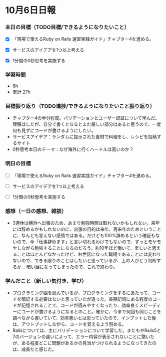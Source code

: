 # 10月6日日報

### **本日の目標（TODO目標/できるようになりたいこと）**
* [x] 「現場で使えるRuby on Rails 速習実践ガイド」チャプター4を進める。
* [x] サービスのアイデアを1つ以上考える
* [x] 1分間の0秒思考を実施する


### **学習時間**
* 6h
* 累計 27h

### **目標振り返り（TODO進捗/できるようになりたいこと振り返り）**
* チャプター4の半分程度。バリデーションとユーザー認証について学んだ。理解はしたが、自分で書くとなるとまだ厳しい部分はあると思うので、一度何も見ずにコードが書けるようにしたい。
* サービスアイデア：ランダムに提示された食材で料理をし、レシピを投稿するサイト
* 0秒思考本日のテーマ：なぜ海外に行くハードルは高いのか？

### **明日の目標**
* [ ] 「現場で使えるRuby on Rails 速習実践ガイド」チャプター4を進める。
* [ ] サービスのアイデアを1つ以上考える
* [ ] 1分間の0秒思考を実施する


### **感想（一日の感想、雑談）**
* 3連休は横浜へ出張のため、あまり勉強時間は取れないかもしれない。来年には辞めるかもしれないのに、出張の目的は来年、再来年のためということに、なんとも言えない感情ではある。だけども100%辞めるという確証もないので、今「仕事辞めます」と言い切れるわけでもないので、ずっとモヤモヤしながら勉強することになるのだろう。約10年ほど働いて、楽しいと思えることはほとんどなかったけど、お世話になった職場であることには変わりないので、できる限りのことはしたいと思っているが、上の人がどう判断するか...  暗い話になってしまったので、これで終わり。

### **学んだこと（新しい気付き、学び）**
* プログラミング脳を読んでいるが、プログラミングをするにあたって、コードを暗記する必要はないと思っていたが違った。長期記憶にある程度のコードが記憶されることで、コードが読みやすくなったり、効率良くスピーディーにコードが書けるようになるとのこと。確かに、今まで何回も同じことを調べながら書いていて、効率悪いとは思っていたので、インプットした後は、アウトプットしながら、コードを覚えるよう努める。
* Railsについては、主にバリデーションについて学習した。またもやRails5と7のバージョンの違いによって、エラー内容が表示されないことに躓いたが、ある程度どこに問題があるかの見当がつけられるようになってきたのは、成長だと感じた。